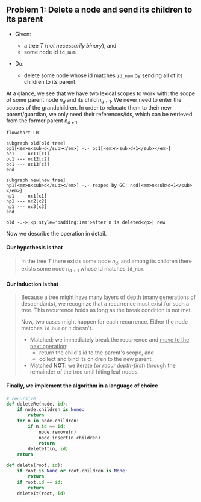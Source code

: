 ## Problem 1: Delete a node and send its children to its parent

- Given:
  - a tree $T$ (*not necessarily binary*), and
  - some node id `id_num`

- Do:
  - delete some node whose id matches `id_num` by sending all of its children to its parent.

At a glance, we see that we have two lexical scopes to work with: the scope of some parent node $n_d$ and its child $n_{d+1}$. We never need to enter the scopes of the grandchildren. In order to relocate them to their new parent/guardian, we only need their references/ids, which can be retrieved from the former parent $n_{d+1}$.

```mermaid
flowchart LR

subgraph old[old tree]
op1[<em>n<sub>d</sub></em>] -.- oc1[<em>n<sub>d+1</sub></em>]
oc1 --- oc11[c1]
oc1 --- oc12[c2]
oc1 --- oc13[c3]
end

subgraph new[new tree]
np1[<em>n<sub>d</sub></em>] -.-|reaped by GC| ncd[<em>n<sub>d+1</sub></em>]
np1 --- nc1[c1]
np1 --- nc2[c2]
np1 --- nc3[c3]
end

old -.->|<p style='padding:1em'>after n is deleted</p>| new
```

Now we describe the operation in detail.

#### Our hypothesis is that

> In the tree $T$ there exists some node $n_d$, and among its children there exists some node $n_{d+1}$ whose id matches `id_num`.

#### Our induction is that

> Because a tree might have many layers of depth (many generations of descendants), we recognize that a recurrence must exist for such a tree. This recurrence holds as long as the break condition is not met.
> 
> Now, two cases might happen for each recurrence. Either the node matches `id_num` or it doesn't.
> 
> - Matched: we immediately break the recurrence and <u>move to the next operation</u>:
>     - return the child's id to the parent's scope, and
>     - collect and bind its chidren to the new parent.
> - Matched **NOT**: we iterate (or *recur depth-first*) through the remainder of the tree until hiting leaf nodes.


#### Finally, we implement the algorithm in a language of choice

```py
# recursive
def deleteRe(node, id):
    if node.children is None:
        return
    for n in node.children:
        if n.id == id:
            node.remove(n)
            node.insert(n.children)
            return
        deleteIt(n, id)
    return

def delete(root, id):
    if root is None or root.children is None:
        return
    if root.id == id:
        return
    deleteIt(root, id)
```

